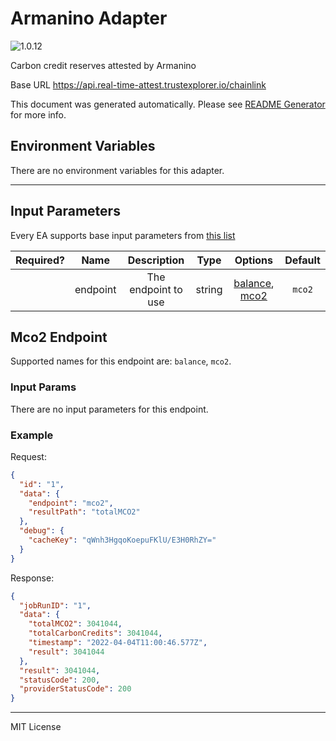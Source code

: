 # Armanino Adapter

![1.0.12](https://img.shields.io/github/package-json/v/smartcontractkit/external-adapters-js?filename=packages/sources/armanino/package.json)

Carbon credit reserves attested by Armanino

Base URL https://api.real-time-attest.trustexplorer.io/chainlink

This document was generated automatically. Please see [README Generator](../../scripts#readme-generator) for more info.

## Environment Variables

There are no environment variables for this adapter.

---

## Input Parameters

Every EA supports base input parameters from [this list](../../core/bootstrap#base-input-parameters)

| Required? |   Name   |     Description     |  Type  |                      Options                      | Default |
| :-------: | :------: | :-----------------: | :----: | :-----------------------------------------------: | :-----: |
|           | endpoint | The endpoint to use | string | [balance](#mco2-endpoint), [mco2](#mco2-endpoint) | `mco2`  |

## Mco2 Endpoint

Supported names for this endpoint are: `balance`, `mco2`.

### Input Params

There are no input parameters for this endpoint.

### Example

Request:

```json
{
  "id": "1",
  "data": {
    "endpoint": "mco2",
    "resultPath": "totalMCO2"
  },
  "debug": {
    "cacheKey": "qWnh3HgqoKoepuFKlU/E3H0RhZY="
  }
}
```

Response:

```json
{
  "jobRunID": "1",
  "data": {
    "totalMCO2": 3041044,
    "totalCarbonCredits": 3041044,
    "timestamp": "2022-04-04T11:00:46.577Z",
    "result": 3041044
  },
  "result": 3041044,
  "statusCode": 200,
  "providerStatusCode": 200
}
```

---

MIT License
